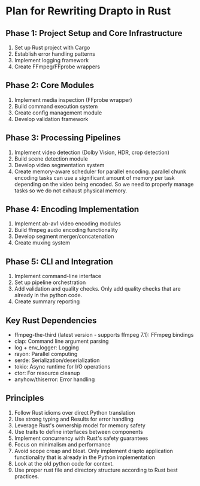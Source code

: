 # Plan for Rewriting Drapto in Rust

## Phase 1: Project Setup and Core Infrastructure
1. Set up Rust project with Cargo
2. Establish error handling patterns
3. Implement logging framework
4. Create FFmpeg/FFprobe wrappers

## Phase 2: Core Modules
1. Implement media inspection (FFprobe wrapper)
2. Build command execution system
3. Create config management module
4. Develop validation framework

## Phase 3: Processing Pipelines
1. Implement video detection (Dolby Vision, HDR, crop detection)
2. Build scene detection module
3. Develop video segmentation system
4. Create memory-aware scheduler for parallel encoding. parallel chunk encoding tasks can use a significant amount of memory per task depending on the video being encoded. So we need to properly manage tasks so we do not exhaust physical memory.

## Phase 4: Encoding Implementation
1. Implement ab-av1 video encoding modules
2. Build ffmpeg audio encoding functionality
3. Develop segment merger/concatenation
4. Create muxing system

## Phase 5: CLI and Integration
1. Implement command-line interface
2. Set up pipeline orchestration
3. Add validation and quality checks. Only add quality checks that are already in the python code.
4. Create summary reporting

## Key Rust Dependencies
- ffmpeg-the-third (latest version - supports ffmpeg 7.1): FFmpeg bindings
- clap: Command line argument parsing
- log + env_logger: Logging
- rayon: Parallel computing
- serde: Serialization/deserialization
- tokio: Async runtime for I/O operations
- ctor: For resource cleanup
- anyhow/thiserror: Error handling

## Principles
1. Follow Rust idioms over direct Python translation
2. Use strong typing and Results for error handling
3. Leverage Rust's ownership model for memory safety
4. Use traits to define interfaces between components
5. Implement concurrency with Rust's safety guarantees
6. Focus on minimalism and performance
7. Avoid scope creap and bloat. Only implement drapto application functionality that is already in the Python implementation
8. Look at the old python code for context.
9. Use proper rust file and directory structure according to Rust best practices.
